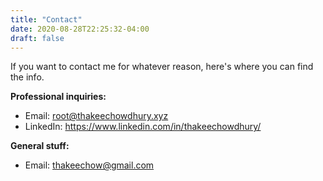 ```yaml
---
title: "Contact"
date: 2020-08-28T22:25:32-04:00
draft: false
---
```


If you want to contact me for whatever reason, here's where you can find the info.

**Professional inquiries:**

- Email: root@thakeechowdhury.xyz
- LinkedIn: <https://www.linkedin.com/in/thakeechowdhury/>

**General stuff:**

- Email: thakeechow@gmail.com
